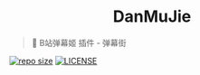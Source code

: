 <p align="center">

</p>
<h1 align="center">DanMuJie</h1>

> :cake: B站弹幕姬 插件 - 弹幕街

[![repo size](https://img.shields.io/github/repo-size/yiyungent/DanMuJie.svg?style=flat)]()
[![LICENSE](https://img.shields.io/github/license/yiyungent/DanMuJie.svg?style=flat)](https://mit-license.org/)


